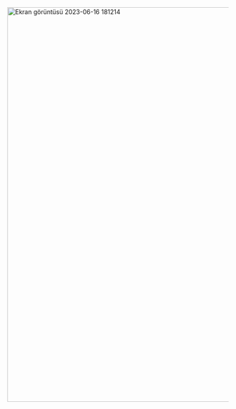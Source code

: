 <img width="900" alt="Ekran görüntüsü 2023-06-16 181214" src="https://github.com/Kaano1/LeetCode/assets/89842738/30a38514-b001-476c-a470-03a6222523c2">
